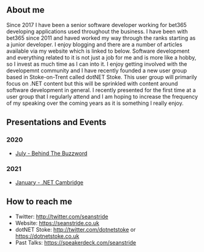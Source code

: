 ## About me

Since 2017 I have been a senior software developer working for bet365 developing applications used throughout the business. I have been with bet365 since 2011 and haved worked my way through the ranks starting as a junior developer. I enjoy blogging and there are a number of articles available via my website which is linked to below. Software development and everything related to it is not just a job for me and is more like a hobby, so I invest as much time as I can into it. I enjoy getting involved with the developemnt community and I have recently founded a new user group based in Stoke-on-Trent called dotNET Stoke. This user group will primarily focus on .NET content but this will be sprinkled with content around software development in general. I recently presented for the first time at a user group that I regularly attend and I am hoping to increase the frequency of my speaking over the coming years as it is something I really enjoy.

## Presentations and Events

### 2020

* [July - Behind The Buzzword](https://www.youtube.com/watch?v=o6ChfpqvBzQ)

### 2021

* [January - .NET Cambridge](https://www.youtube.com/watch?v=Cp9Zu9Q-FMU)

## How to reach me

* Twitter: http://twitter.com/seanstride
* Website: https://seanstride.co.uk
* dotNET Stoke: http://twitter.com/dotnetstoke or https://dotnetstoke.co.uk
* Past Talks: https://speakerdeck.com/seanstride

<!--
**sstride/sstride** is a ✨ _special_ ✨ repository because its `README.md` (this file) appears on your GitHub profile.

Here are some ideas to get you started:

- 🔭 I’m currently working on ...
- 🌱 I’m currently learning ...
- 👯 I’m looking to collaborate on ...
- 🤔 I’m looking for help with ...
- 💬 Ask me about ...
- 📫 How to reach me: ...
- 😄 Pronouns: ...
- ⚡ Fun fact: ...
-->
